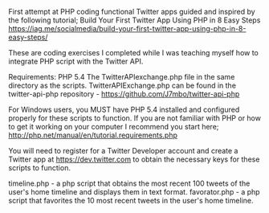 First attempt at PHP coding functional Twitter apps guided and inspired by the following tutorial; Build Your First Twitter App Using PHP in 8 Easy Steps https://iag.me/socialmedia/build-your-first-twitter-app-using-php-in-8-easy-steps/

These are coding exercises I completed while I was teaching myself how to integrate PHP script with the Twitter API.

Requirements:
PHP 5.4
The TwitterAPIexchange.php file in the same directory as the scripts. TwitterAPIExchange.php can be found in the twitter-api-php repository - https://github.com/J7mbo/twitter-api-php

For Windows users, you MUST have PHP 5.4 installed and configured properly for these scripts to function. If you are not familiar with PHP or how to get it working on your computer I recommend you start here; http://php.net/manual/en/tutorial.requirements.php

You will need to register for a Twitter Developer account and create a Twitter app at https://dev.twitter.com to obtain the necessary keys for these scripts to function.



timeline.php - a php script that obtains the most recent 100 tweets of the user's home timeline and displays them in text format.
favorator.php - a php script that favorites the 10 most recent tweets in the user's home timeline. 
